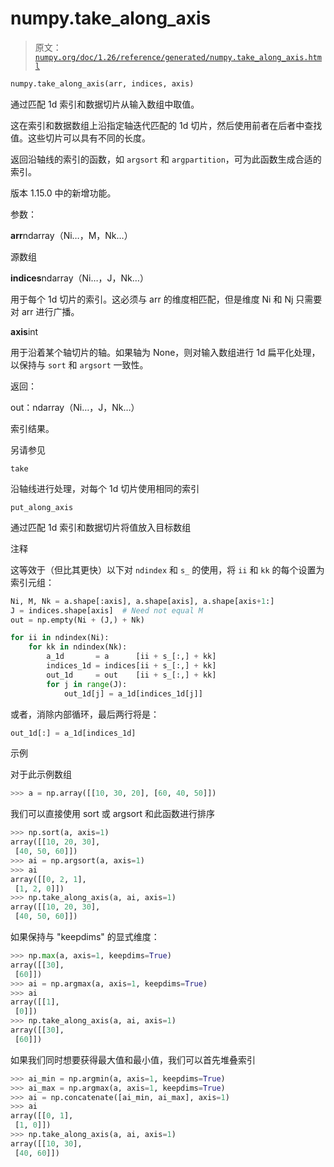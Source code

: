 # numpy.take_along_axis

> 原文：[`numpy.org/doc/1.26/reference/generated/numpy.take_along_axis.html`](https://numpy.org/doc/1.26/reference/generated/numpy.take_along_axis.html)

```py
numpy.take_along_axis(arr, indices, axis)
```

通过匹配 1d 索引和数据切片从输入数组中取值。

这在索引和数据数组上沿指定轴迭代匹配的 1d 切片，然后使用前者在后者中查找值。这些切片可以具有不同的长度。

返回沿轴线的索引的函数，如 `argsort` 和 `argpartition`，可为此函数生成合适的索引。

版本 1.15.0 中的新增功能。

参数：

**arr**ndarray（Ni…，M，Nk…）

源数组

**indices**ndarray（Ni…，J，Nk…）

用于每个 1d 切片的索引。这必须与 arr 的维度相匹配，但是维度 Ni 和 Nj 只需要对 arr 进行广播。

**axis**int

用于沿着某个轴切片的轴。如果轴为 None，则对输入数组进行 1d 扁平化处理，以保持与 `sort` 和 `argsort` 一致性。

返回：

out：ndarray（Ni…，J，Nk…）

索引结果。

另请参见

`take`

沿轴线进行处理，对每个 1d 切片使用相同的索引

`put_along_axis`

通过匹配 1d 索引和数据切片将值放入目标数组

注释

这等效于（但比其更快）以下对 `ndindex` 和 `s_` 的使用，将 `ii` 和 `kk` 的每个设置为索引元组：

```py
Ni, M, Nk = a.shape[:axis], a.shape[axis], a.shape[axis+1:]
J = indices.shape[axis]  # Need not equal M
out = np.empty(Ni + (J,) + Nk)

for ii in ndindex(Ni):
    for kk in ndindex(Nk):
        a_1d       = a      [ii + s_[:,] + kk]
        indices_1d = indices[ii + s_[:,] + kk]
        out_1d     = out    [ii + s_[:,] + kk]
        for j in range(J):
            out_1d[j] = a_1d[indices_1d[j]] 
```

或者，消除内部循环，最后两行将是：

```py
out_1d[:] = a_1d[indices_1d] 
```

示例

对于此示例数组

```py
>>> a = np.array([[10, 30, 20], [60, 40, 50]]) 
```

我们可以直接使用 sort 或 argsort 和此函数进行排序

```py
>>> np.sort(a, axis=1)
array([[10, 20, 30],
 [40, 50, 60]])
>>> ai = np.argsort(a, axis=1)
>>> ai
array([[0, 2, 1],
 [1, 2, 0]])
>>> np.take_along_axis(a, ai, axis=1)
array([[10, 20, 30],
 [40, 50, 60]]) 
```

如果保持与 "keepdims" 的显式维度：

```py
>>> np.max(a, axis=1, keepdims=True)
array([[30],
 [60]])
>>> ai = np.argmax(a, axis=1, keepdims=True)
>>> ai
array([[1],
 [0]])
>>> np.take_along_axis(a, ai, axis=1)
array([[30],
 [60]]) 
```

如果我们同时想要获得最大值和最小值，我们可以首先堆叠索引

```py
>>> ai_min = np.argmin(a, axis=1, keepdims=True)
>>> ai_max = np.argmax(a, axis=1, keepdims=True)
>>> ai = np.concatenate([ai_min, ai_max], axis=1)
>>> ai
array([[0, 1],
 [1, 0]])
>>> np.take_along_axis(a, ai, axis=1)
array([[10, 30],
 [40, 60]]) 
```
